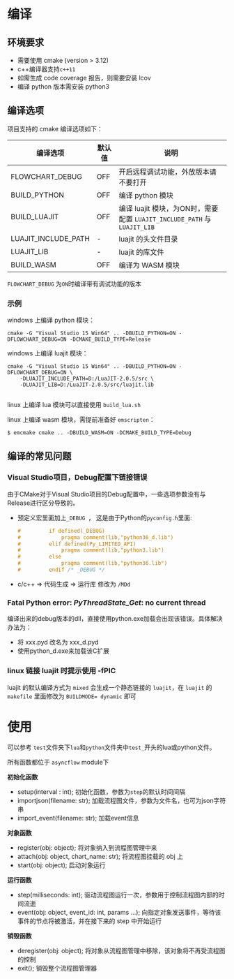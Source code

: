 # 编译

## 环境要求

+ 需要使用 cmake (version > 3.12) 
+ c++编译器支持`c++11`
+ 如需生成 code coverage 报告，则需要安装 lcov
+ 编译 python 版本需安装 python3

## 编译选项

项目支持的 cmake 编译选项如下：

| 编译选项            | 默认值 | 说明                                                         |
| ------------------- | ------ | ------------------------------------------------------------ |
| FLOWCHART_DEBUG     | OFF    | 开启远程调试功能，外放版本请不要打开                         |
| BUILD_PYTHON        | OFF    | 编译 python 模块                                             |
| BUILD_LUAJIT        | OFF    | 编译 luajit 模块，为ON时，需要配置 `LUAJIT_INCLUDE_PATH` 与 `LUAJIT_LIB` |
| LUAJIT_INCLUDE_PATH | -      | luajit 的头文件目录                                          |
| LUAJIT_LIB          | -      | luajit 的库文件                                              |
| BUILD_WASM          | OFF    | 编译为 WASM  模块                                            |

`FLOWCHART_DEBUG` 为`ON`时编译带有调试功能的版本

### 示例

windows 上编译 python 模块：

```shell
cmake -G "Visual Studio 15 Win64" .. -DBUILD_PYTHON=ON -DFLOWCHART_DEBUG=ON -DCMAKE_BUILD_TYPE=Release
```

windows 上编译 luajit 模块：

```shell
cmake -G "Visual Studio 15 Win64" .. -DBUILD_PYTHON=ON -DFLOWCHART_DEBUG=ON \
	-DLUAJIT_INCLUDE_PATH=D:/LuaJIT-2.0.5/src \
	-DLUAJIT_LIB=D:/LuaJIT-2.0.5/src/luajit.lib
	
```

linux 上编译 lua 模块可以直接使用 `build_lua.sh`

linux 上编译 wasm 模块，需提前准备好 `emscripten`：

```shell
$ emcmake cmake .. -DBUILD_WASM=ON -DCMAKE_BUILD_TYPE=Debug
```

## 编译的常见问题

### Visual Studio项目，Debug配置下链接错误

由于CMake对于Visual Studio项目的Debug配置中，一些选项参数没有与Release进行区分导致的。

+ 预定义宏里面加上`_DEBUG `， 这是由于Python的`pyconfig.h`里面:

  ```c++
  #			if defined(_DEBUG)
  #				pragma comment(lib,"python36_d.lib")
  #			elif defined(Py_LIMITED_API)
  #				pragma comment(lib,"python3.lib")
  #			else
  #				pragma comment(lib,"python36.lib")
  #			endif /* _DEBUG */
  ```

  

+ c/c++ => 代码生成 => 运行库 修改为 `/MDd`

### Fatal Python error: *PyThreadState_Get*: no current thread

编译出来的debug版本的dll，直接使用python.exe加载会出现该错误。具体解决办法为：

+ 将 xxx.pyd 改名为 xxx_d.pyd
+ 使用python_d.exe来加载该C扩展

### linux 链接 luajit 时提示使用 -fPIC

luajit 的默认编译方式为 `mixed` 会生成一个静态链接的 `luajit`，在 `luajit` 的 `makefile` 里面修改为 `BUILDMODE= dynamic` 即可



# 使用

可以参考 `test`文件夹下`lua`和`python`文件夹中`test_`开头的lua或python文件。

所有函数都位于 `asyncflow` module下

**初始化函数**

+ setup(interval : int); 初始化函数，参数为`step`的默认时间间隔
+ importjson(filename: str); 加载流程图文件，参数为文件名，也可为json字符串
+ import_event(filename: str); 加载event信息

**对象函数**

+ register(obj: object); 将对象纳入到流程图管理中来
+ attach(obj: object, chart_name: str); 将流程图挂载的 obj 上
+ start(obj: object); 启动对象运行

**运行函数**

+ step(milliseconds: int); 驱动流程图运行一次，参数用于控制流程图内部的时间流逝
+ event(obj: object, event_id: int, params ...); 向指定对象发送事件，等待该事件的节点将被激活，并在接下来的 step 中开始运行

**销毁函数**

+ deregister(obj: object); 将对象从流程图管理中移除，该对象将不再受流程图的控制
+ exit(); 销毁整个流程图管理器

